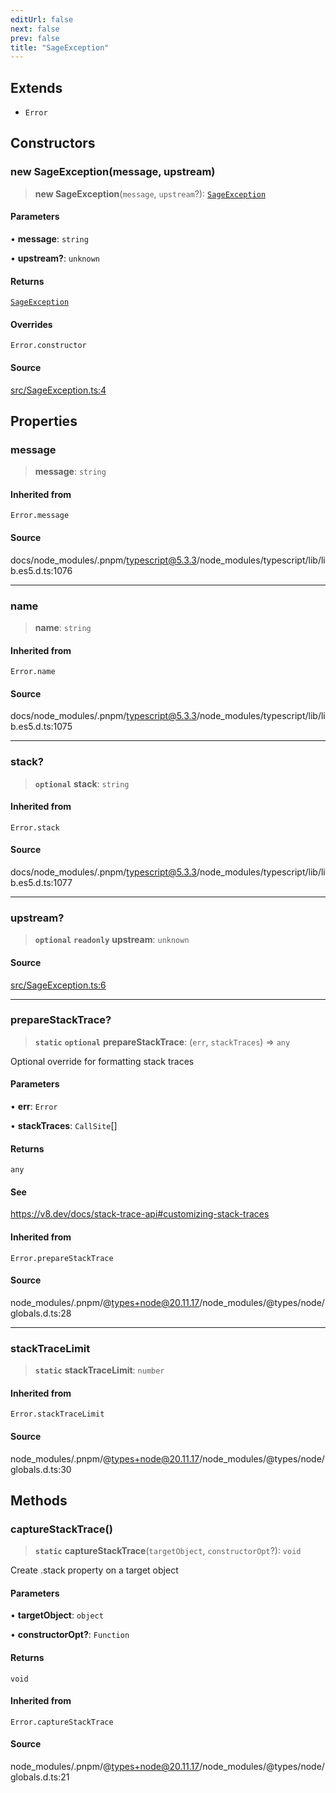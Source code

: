 ```yaml
---
editUrl: false
next: false
prev: false
title: "SageException"
---
```


## Extends

- `Error`

## Constructors

### new SageException(message, upstream)

> **new SageException**(`message`, `upstream`?): [`SageException`](SageException.md)

#### Parameters

• **message**: `string`

• **upstream?**: `unknown`

#### Returns

[`SageException`](SageException.md)

#### Overrides

`Error.constructor`

#### Source

[src/SageException.ts:4](https://github.com/eddienubes/sagetest/blob/6b2dec0/src/SageException.ts#L4)

## Properties

### message

> **message**: `string`

#### Inherited from

`Error.message`

#### Source

docs/node\_modules/.pnpm/typescript@5.3.3/node\_modules/typescript/lib/lib.es5.d.ts:1076

***

### name

> **name**: `string`

#### Inherited from

`Error.name`

#### Source

docs/node\_modules/.pnpm/typescript@5.3.3/node\_modules/typescript/lib/lib.es5.d.ts:1075

***

### stack?

> **`optional`** **stack**: `string`

#### Inherited from

`Error.stack`

#### Source

docs/node\_modules/.pnpm/typescript@5.3.3/node\_modules/typescript/lib/lib.es5.d.ts:1077

***

### upstream?

> **`optional`** **`readonly`** **upstream**: `unknown`

#### Source

[src/SageException.ts:6](https://github.com/eddienubes/sagetest/blob/6b2dec0/src/SageException.ts#L6)

***

### prepareStackTrace?

> **`static`** **`optional`** **prepareStackTrace**: (`err`, `stackTraces`) => `any`

Optional override for formatting stack traces

#### Parameters

• **err**: `Error`

• **stackTraces**: `CallSite`[]

#### Returns

`any`

#### See

https://v8.dev/docs/stack-trace-api#customizing-stack-traces

#### Inherited from

`Error.prepareStackTrace`

#### Source

node\_modules/.pnpm/@types+node@20.11.17/node\_modules/@types/node/globals.d.ts:28

***

### stackTraceLimit

> **`static`** **stackTraceLimit**: `number`

#### Inherited from

`Error.stackTraceLimit`

#### Source

node\_modules/.pnpm/@types+node@20.11.17/node\_modules/@types/node/globals.d.ts:30

## Methods

### captureStackTrace()

> **`static`** **captureStackTrace**(`targetObject`, `constructorOpt`?): `void`

Create .stack property on a target object

#### Parameters

• **targetObject**: `object`

• **constructorOpt?**: `Function`

#### Returns

`void`

#### Inherited from

`Error.captureStackTrace`

#### Source

node\_modules/.pnpm/@types+node@20.11.17/node\_modules/@types/node/globals.d.ts:21
